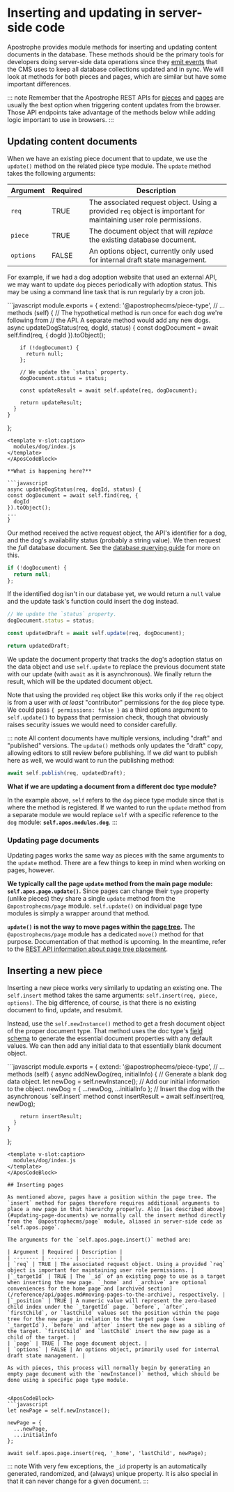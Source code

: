 # Inserting and updating in server-side code

Apostrophe provides module methods for inserting and updating content documents in the database. These methods should be the primary tools for developers doing server-side data operations since they [emit events](/guide/server-events.md) that the CMS uses to keep all database collections updated and in sync. We will look at methods for both pieces and pages, which are similar but have some important differences.

::: note
Remember that the Apostrophe REST APIs for [pieces](/reference/api/pieces.md) and [pages](/reference/api/pages.md) are usually the best option when triggering content updates from the browser. Those API endpoints take advantage of the methods below while adding logic important to use in browsers.
:::

## Updating content documents

When we have an existing piece document that to update, we use the `update()` method on the related piece type module. The `update` method takes the following arguments:

| Argument | Required | Description |
| -------- | -------- | ----------- |
| `req` | TRUE | The associated request object. Using a provided `req` object is important for maintaining user role permissions. |
| `piece` | TRUE | The document object that will *replace* the existing database document. |
| `options` | FALSE | An options object, currently only used for internal draft state management. |

For example, if we had a dog adoption website that used an external API, we may want to update `dog` pieces periodically with adoption status. This may be using a command line task that is run regularly by a cron job.

<AposCodeBlock>
  ```javascript
  module.exports = {
    extend: '@apostrophecms/piece-type',
    // ...
    methods (self) {
      // The hypothetical method is run once for each dog we're following from
      // the API. A separate method would add any new dogs.
      async updateDogStatus(req, dogId, status) {
        const dogDocument = await self.find(req, {
          dogId
        }).toObject();

        if (!dogDocument) {
          return null;
        };

        // We update the `status` property.
        dogDocument.status = status;

        const updateResult = await self.update(req, dogDocument);

        return updateResult;
      }
    }
  };
  ```
  <template v-slot:caption>
    modules/dog/index.js
  </template>
</AposCodeBlock>

**What is happening here?**

```javascript
async updateDogStatus(req, dogId, status) {
  const dogDocument = await self.find(req, {
    dogId
  }).toObject();
  ...
}
```

Our method received the active request object, the API's identifier for a dog, and the dog's availability status (probably a string value). We then request the *full* database document. See the [database querying guide](/guide/database-queries.md) for more on this.

```javascript
if (!dogDocument) {
  return null;
};
```

If the identified dog isn't in our database yet, we would return a `null` value and the update task's function could insert the dog instead.

```javascript
// We update the `status` property.
dogDocument.status = status;

const updatedDraft = await self.update(req, dogDocument);

return updatedDraft;
```

We update the document property that tracks the dog's adoption status on the data object and use `self.update` to replace the previous document state with our update (with `await` as it is asynchronous). We finally return the result, which will be the updated document object.

Note that using the provided `req` object like this works only if the `req` object is from a user with *at least* "contributor" permissions for the `dog` piece type. We could pass `{ permissions: false }` as a third options argument to `self.update()` to bypass that permission check, though that obviously raises security issues we would need to consider carefully.

::: note
All content documents have multiple versions, including "draft" and "published" versions. The `update()` methods only updates the "draft" copy, allowing editors to still review before publishing. If we *did* want to publish here as well, we would want to run the publishing method:

```javascript
await self.publish(req, updatedDraft);
```

**What if we are updating a document from a different doc type module?**

In the example above, `self` refers to the `dog` piece type module since that is where the method is registered. If we wanted to run the `update` method from a separate module we would replace `self` with a specific reference to the `dog` module: **`self.apos.modules.dog`**.
:::

### Updating page documents

Updating pages works the same way as pieces with the same arguments to the `update` method. There are a few things to keep in mind when working on pages, however.

**We typically call the page `update` method from the main page module: `self.apos.page.update()`.** Since pages can change their `type` property (unlike pieces) they share a single `update` method from the `@apostrophecms/page` module. `self.update()` on individual page type modules is simply a wrapper around that method.

**`update()` is not the way to move pages within the [page tree](/guide/pages.md#connecting-pages-with-page-tree-navigation).** The `@apostrophecms/page` module has a dedicated `move()` method for that purpose. Documentation of that method is upcoming. In the meantime, refer to the [REST API information about page tree placement](/reference/api/pages.md#post-api-v1-apostrophecms-page).

## Inserting a new piece

Inserting a new piece works very similarly to updating an existing one. The `self.insert` method takes the same arguments: `self.insert(req, piece, options)`. The big difference, of course, is that there is no existing document to find, update, and resubmit.

Instead, use the `self.newInstance()` method to get a fresh document object of the proper document type. That method uses the doc type's [field schema](/guide/content-schema.md) to generate the essential document properties with any default values. We can then add any initial data to that essentially blank document object.

<AposCodeBlock>
  ```javascript
  module.exports = {
    extend: '@apostrophecms/piece-type',
    // ...
    methods (self) {
      async addNewDog(req, initialInfo) {
        // Generate a blank dog data object.
        let newDog = self.newInstance();
        // Add our initial information to the object.
        newDog = {
          ...newDog,
          ...initialInfo
        };
        // Insert the dog with the asynchronous `self.insert` method
        const insertResult = await self.insert(req, newDog);

        return insertResult;
      }
    }
  };
  ```
  <template v-slot:caption>
    modules/dog/index.js
  </template>
</AposCodeBlock>

## Inserting pages

As mentioned above, pages have a position within the page tree. The `insert` method for pages therefore requires additional arguments to place a new page in that hierarchy properly. Also [as described above](#updating-page-documents) we normally call the insert method directly from the `@apostrophecms/page` module, aliased in server-side code as `self.apos.page`.

The arguments for the `self.apos.page.insert()` method are:

| Argument | Required | Description |
| -------- | -------- | ----------- |
| `req` | TRUE | The associated request object. Using a provided `req` object is important for maintaining user role permissions. |
|`_targetId` | TRUE | The `_id` of an existing page to use as a target when inserting the new page. `_home` and `_archive` are optional conveniences for the home page and [archived section](/reference/api/pages.md#moving-pages-to-the-archive), respectively. |
|`_position` | TRUE | A numeric value will represent the zero-based child index under the `_targetId` page. `before`, `after`, `firstChild`, or `lastChild` values set the position within the page tree for the new page in relation to the target page (see `_targetId`). `before` and `after` insert the new page as a sibling of the target. `firstChild` and `lastChild` insert the new page as a child of the target. |
| `page` | TRUE | The page document object. |
| `options` | FALSE | An options object, primarily used for internal draft state management. |

As with pieces, this process will normally begin by generating an empty page document with the `newInstance()` method, which should be done using a specific page type module.


<AposCodeBlock>
  ```javascript
  let newPage = self.newInstance();

  newPage = {
    ...newPage,
    ...initialInfo
  };

  await self.apos.page.insert(req, '_home', 'lastChild', newPage);
  ```
  <template v-slot:caption>
    modules/special-page/index.js
  </template>
</AposCodeBlock>

::: note
With very few exceptions, the `_id` property is an automatically generated, randomized, and (always) unique property. It is also special in that it can never change for a given document.
:::
